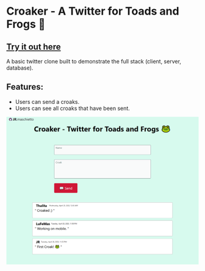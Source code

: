 # Croaker - A Twitter for Toads and Frogs 🐸

## [Try it out here](https://croaker-client.now.sh/)

A basic twitter clone built to demonstrate the full stack (client, server, database).

## Features:

- Users can send a croaks.
- Users can see all croaks that have been sent.


![screenshot](./assets/screenshot.png)
